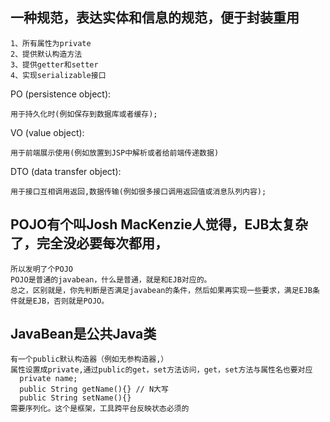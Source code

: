 ## 一种规范，表达实体和信息的规范，便于封装重用

    1、所有属性为private  
    2、提供默认构造方法  
    3、提供getter和setter  
    4、实现serializable接口

PO (persistence object):  

    用于持久化时(例如保存到数据库或者缓存);  
VO (value object):  

    用于前端展示使用(例如放置到JSP中解析或者给前端传递数据)  
DTO (data transfer object):  

    用于接口互相调用返回,数据传输(例如很多接口调用返回值或消息队列内容);

## POJO有个叫Josh MacKenzie人觉得，EJB太复杂了，完全没必要每次都用，
    所以发明了个POJO  
    POJO是普通的javabean，什么是普通，就是和EJB对应的。      
    总之，区别就是，你先判断是否满足javabean的条件，然后如果再实现一些要求，满足EJB条件就是EJB，否则就是POJO。

## JavaBean是公共Java类
    有一个public默认构造器（例如无参构造器,）  
    属性设置成private,通过public的get，set方法访问，get，set方法与属性名也要对应  
      private name;  
      public String getName(){} // N大写  
      public String setName(){}  
    需要序列化。这个是框架，工具跨平台反映状态必须的  
